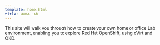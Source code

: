 ```yaml
---
template: home.html
title: Home Lab
---
```


This site will walk you through how to create your own home or office Lab environment, enabling you to explore Red Hat OpenShift, using oVirt and OKD.
